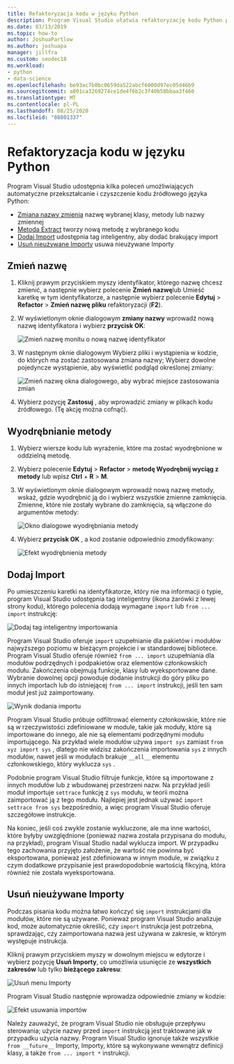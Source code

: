 ```yaml
---
title: Refaktoryzacja kodu w języku Python
description: Program Visual Studio ułatwia refaktoryzację kodu Python przez zmianę nazw identyfikatorów, wyodrębnianie metod, Dodawanie importów i usuwanie nieużywanych importów.
ms.date: 03/13/2019
ms.topic: how-to
author: JoshuaPartlow
ms.author: joshuapa
manager: jillfra
ms.custom: seodec18
ms.workload:
- python
- data-science
ms.openlocfilehash: be93ac7b8bc0659da522abcf6000d97ec05d46b9
ms.sourcegitcommit: a801ca3269274ce1de4f6b2c3f40b58bbaa3f460
ms.translationtype: MT
ms.contentlocale: pl-PL
ms.lasthandoff: 08/25/2020
ms.locfileid: "88801337"
---
```

# <a name="refactor-python-code"></a>Refaktoryzacja kodu w języku Python

Program Visual Studio udostępnia kilka poleceń umożliwiających automatyczne przekształcanie i czyszczenie kodu źródłowego języka Python:

- [Zmiana nazwy zmienia](#rename) nazwę wybranej klasy, metody lub nazwy zmiennej
- [Metoda Extract](#extract-method) tworzy nową metodę z wybranego kodu
- [Dodaj Import](#add-import) udostępnia tag inteligentny, aby dodać brakujący import
- [Usuń nieużywane Importy](#remove-unused-imports) usuwa nieużywane Importy

## <a name="rename"></a>Zmień nazwę

1. Kliknij prawym przyciskiem myszy identyfikator, którego nazwę chcesz zmienić, a następnie wybierz polecenie **Zmień nazwę**lub Umieść karetkę w tym identyfikatorze, a następnie wybierz polecenie **Edytuj**  >  **Refactor**  >  **Zmień nazwę pliku** refaktoryzacji (**F2**).
2. W wyświetlonym oknie dialogowym **zmiany nazwy** wprowadź nową nazwę identyfikatora i wybierz **przycisk OK**:

   ![Zmień nazwę monitu o nową nazwę identyfikator](media/code-refactor-rename-1.png)

3. W następnym oknie dialogowym Wybierz pliki i wystąpienia w kodzie, do których ma zostać zastosowana zmiana nazwy; Wybierz dowolne pojedyncze wystąpienie, aby wyświetlić podgląd określonej zmiany:

   ![Zmień nazwę okna dialogowego, aby wybrać miejsce zastosowania zmian](media/code-refactor-rename-2.png)

4. Wybierz pozycję **Zastosuj** , aby wprowadzić zmiany w plikach kodu źródłowego. (Tę akcję można cofnąć).

## <a name="extract-method"></a>Wyodrębnianie metody

1. Wybierz wiersze kodu lub wyrażenie, które ma zostać wyodrębnione w oddzielną metodę.
2. Wybierz polecenie **Edytuj**  >  **Refactor**  >  **metodę Wyodrębnij wyciąg z metody** lub wpisz **Ctrl** + **R**  >  **M**.
3. W wyświetlonym oknie dialogowym wprowadź nową nazwę metody, wskaż, gdzie wyodrębnić ją do i wybierz wszystkie zmienne zamknięcia. Zmienne, które nie zostały wybrane do zamknięcia, są włączone do argumentów metody:

   ![Okno dialogowe wyodrębniania metody](media/code-refactor-extract-method-1.png)

4. Wybierz **przycisk OK** , a kod zostanie odpowiednio zmodyfikowany:

   ![Efekt wyodrębnienia metody](media/code-refactor-extract-method-2.png)

## <a name="add-import"></a>Dodaj Import

Po umieszczeniu karetki na identyfikatorze, który nie ma informacji o typie, program Visual Studio udostępnia tag inteligentny (ikona żarówki z lewej strony kodu), którego polecenia dodają wymagane `import` lub `from ... import` instrukcję:

![Dodaj tag inteligentny importowania](media/code-refactor-add-import-1.png)

Program Visual Studio oferuje `import` uzupełnianie dla pakietów i modułów najwyższego poziomu w bieżącym projekcie i w standardowej bibliotece. Program Visual Studio oferuje również `from ... import` uzupełniania dla modułów podrzędnych i podpakietów oraz elementów członkowskich modułu. Zakończenia obejmują funkcje, klasy lub wyeksportowane dane. Wybranie dowolnej opcji powoduje dodanie instrukcji do góry pliku po innych importach lub do istniejącej `from ... import` instrukcji, jeśli ten sam moduł jest już zaimportowany.

![Wynik dodania importu](media/code-refactor-add-import-2.png)

Program Visual Studio próbuje odfiltrować elementy członkowskie, które nie są w rzeczywistości zdefiniowane w module, takie jak moduły, które są importowane do innego, ale nie są elementami podrzędnymi modułu importującego. Na przykład wiele modułów używa `import sys` zamiast `from xyz import sys` , dlatego nie widzisz zakończenia importowania `sys` z innych modułów, nawet jeśli w modułach brakuje `__all__` elementu członkowskiego, który wyklucza `sys` .

Podobnie program Visual Studio filtruje funkcje, które są importowane z innych modułów lub z wbudowanej przestrzeni nazw. Na przykład jeśli moduł importuje `settrace` funkcję z `sys` modułu, w teorii można zaimportować ją z tego modułu. Najlepiej jest jednak używać `import settrace from sys` bezpośrednio, a więc program Visual Studio oferuje szczegółowe instrukcje.

Na koniec, jeśli coś zwykle zostanie wykluczone, ale ma inne wartości, które byłyby uwzględnione (ponieważ nazwa została przypisana do modułu, na przykład), program Visual Studio nadal wyklucza import. W przypadku tego zachowania przyjęto założenie, że wartość nie powinna być eksportowana, ponieważ jest zdefiniowana w innym module, w związku z czym dodatkowe przypisanie jest prawdopodobnie wartością fikcyjną, która również nie została wyeksportowana.

## <a name="remove-unused-imports"></a>Usuń nieużywane Importy

Podczas pisania kodu można łatwo kończyć się `import` instrukcjami dla modułów, które nie są używane. Ponieważ program Visual Studio analizuje kod, może automatycznie określić, czy `import` instrukcja jest potrzebna, sprawdzając, czy zaimportowana nazwa jest używana w zakresie, w którym występuje instrukcja.

Kliknij prawym przyciskiem myszy w dowolnym miejscu w edytorze i wybierz pozycję **Usuń Importy**, co umożliwia usunięcie ze **wszystkich zakresów** lub tylko **bieżącego zakresu**:

![Usuń menu Importy](media/code-refactor-remove-imports-1.png)

Program Visual Studio następnie wprowadza odpowiednie zmiany w kodzie:

![Efekt usuwania importów](media/code-refactor-remove-imports-2.png)

Należy zauważyć, że program Visual Studio nie obsługuje przepływu sterowania; użycie nazwy przed `import` instrukcją jest traktowane jak w przypadku użycia nazwy. Program Visual Studio ignoruje także wszystkie `from __future__` Importy, Importy, które są wykonywane wewnątrz definicji klasy, a także `from ... import *` instrukcji.
